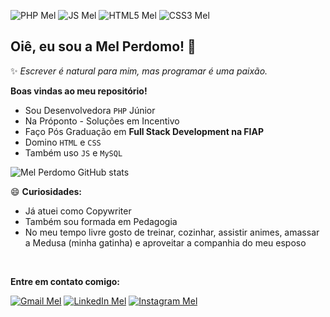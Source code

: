![PHP Mel](https://img.shields.io/badge/PHP-777BB4?style=for-the-badge&logo=php&logoColor=white)
![JS Mel](https://img.shields.io/badge/JavaScript-323330?style=for-the-badge&logo=javascript&logoColor=F7DF1E)
![HTML5 Mel](https://img.shields.io/badge/HTML5-E34F26?style=for-the-badge&logo=html5&logoColor=white)
![CSS3 Mel](https://img.shields.io/badge/CSS3-1572B6?style=for-the-badge&logo=css3&logoColor=white)
## Oiê, eu sou a Mel Perdomo! 🍯 
✨ *Escrever é natural para mim, mas programar é uma paixão.*

**Boas vindas ao meu repositório!**
* Sou Desenvolvedora `PHP` Júnior
* Na Próponto - Soluções em Incentivo
* Faço Pós Graduação em **Full Stack Development na FIAP**
* Domino `HTML` e `CSS`
* Também uso `JS` e `MySQL`

![Mel Perdomo GitHub stats](https://github-readme-stats.vercel.app/api?username=melperdomo&show_icons=true&theme=onedark)


😄 **Curiosidades:**
* Já atuei como Copywriter
* Também sou formada em Pedagogia
* No meu tempo livre gosto de treinar, cozinhar, assistir animes, amassar a Medusa (minha gatinha) e aproveitar a companhia do meu esposo

<br>

**Entre em contato comigo:**

[![Gmail Mel](https://img.shields.io/badge/Gmail-D14836?style=for-the-badge&logo=gmail&logoColor=white)](mailto:melissameira92@gmail.com)
[![LinkedIn Mel](https://img.shields.io/badge/LinkedIn-0077B5?style=for-the-badge&logo=linkedin&logoColor=white)](https://www.linkedin.com/in/melissa-perdomo/)
[![Instagram Mel](https://img.shields.io/badge/Instagram-E4405F?style=for-the-badge&logo=instagram&logoColor=white)](https://www.instagram.com/amelperdomo/)

<!--
**melperdomo/melperdomo** is a ✨ _special_ ✨ repository because its `README.md` (this file) appears on your GitHub profile.

Here are some ideas to get you started:

- 🔭 I’m currently working on ...
- 🌱 I’m currently learning ...
- 👯 I’m looking to collaborate on ...
- 🤔 I’m looking for help with ...
- 💬 Ask me about ...
- 📫 How to reach me: ...
- 😄 Pronouns: ...
- ⚡ Fun fact: ...
-->
